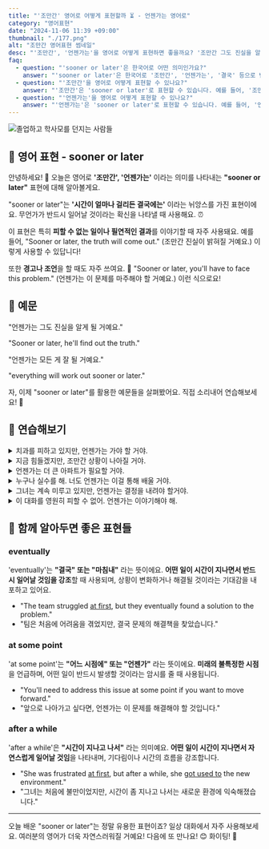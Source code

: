 ```yaml
---
title: "'조만간' 영어로 어떻게 표현할까 ⏳ - 언젠가는 영어로"
category: "영어표현"
date: "2024-11-06 11:39 +09:00"
thumbnail: "./177.png"
alt: "조만간 영어표현 썸네일"
desc: "'조만간', '언젠가는'을 영어로 어떻게 표현하면 좋을까요? '조만간 그도 진실을 알게 될 거예요.', '언젠가는 모든 게 잘 될 거예요.' 등을 영어로 표현하는 법을 배워봅시다. 다양한 예문을 통해서 연습하고 본인의 표현으로 만들어 보세요."
faq:
  - question: "'sooner or later'은 한국어로 어떤 의미인가요?"
    answer: "'sooner or later'은 한국어로 '조만간', '언젠가는', '결국' 등으로 번역될 수 있습니다. 어떤 일이 반드시 일어날 것이라는 의미를 내포하고 있습니다."
  - question: "'조만간'을 영어로 어떻게 표현할 수 있나요?"
    answer: "'조만간'은 'sooner or later'로 표현할 수 있습니다. 예를 들어, '조만간 이 문제가 해결될 거야'는 'This problem will be resolved sooner or later'로 말할 수 있습니다."
  - question: "'언젠가는'을 영어로 어떻게 표현할 수 있나요?"
    answer: "'언젠가는'은 'sooner or later'로 표현할 수 있습니다. 예를 들어, '언젠가는 우리가 다시 만날 거야'는 'We will meet again sooner or later'로 말할 수 있습니다."
---
```


![졸업하고 학사모를 던지는 사람들](./177-1.jpg)

## 🌟 영어 표현 - sooner or later

안녕하세요! 👋 오늘은 영어로 **'조만간', '언젠가는'** 이라는 의미를 나타내는 **"sooner or later"** 표현에 대해 알아볼게요.

"sooner or later"는 **'시간이 얼마나 걸리든 결국에는'** 이라는 뉘앙스를 가진 표현이에요. 무언가가 반드시 일어날 것이라는 확신을 나타낼 때 사용해요. ⏰

이 표현은 특히 **피할 수 없는 일이나 필연적인 결과**를 이야기할 때 자주 사용돼요. 예를 들어, "Sooner or later, the truth will come out." (조만간 진실이 밝혀질 거예요.) 이렇게 사용할 수 있답니다!

또한 **경고나 조언**을 할 때도 자주 쓰여요. 🤔 "Sooner or later, you'll have to face this problem." (언젠가는 이 문제를 마주해야 할 거예요.) 이런 식으로요!

<script async src="https://pagead2.googlesyndication.com/pagead/js/adsbygoogle.js?client=ca-pub-1465612013356152"
     crossorigin="anonymous"></script>
<!-- engple-horizontal-ad -->

<ins class="adsbygoogle"
     style="display:block"
     data-ad-client="ca-pub-1465612013356152"
     data-ad-slot="2106896038"
     data-ad-format="auto"
     data-full-width-responsive="true"></ins>

<script>
     (adsbygoogle = window.adsbygoogle || []).push({});
</script>

## 📖 예문

"언젠가는 그도 진실을 알게 될 거예요."

"Sooner or later, he'll find out the truth."

"언젠가는 모든 게 잘 될 거예요."

"everything will work out sooner or later."

자, 이제 "sooner or later"를 활용한 예문들을 살펴봤어요. 직접 소리내어 연습해보세요! 🎯

## 💬 연습해보기

<details>
<summary>치과를 피하고 있지만, 언젠가는 가야 할 거야.</summary>
<span>I've been avoiding the dentist, but sooner or later I'll have to go.</span>
</details>

<details>
<summary>지금 힘들겠지만, 조만간 상황이 나아질 거야.</summary>
<span>I know it's <a href="/blog/in-english/183.tough/">tough</a> now, but things will get better sooner or later.</span>
</details>

<details>
<summary>언젠가는 더 큰 아파트가 필요할 거야.</summary>
<span>Sooner or later, we're gonna need a bigger apartment.</span>
</details>

<details>
<summary>누구나 실수를 해. 너도 언젠가는 이걸 통해 배울 거야.</summary>
<span>Everyone makes mistakes. You'll <a href="/blog/in-english/245.learn/">learn</a> from this one sooner or later.</span>
</details>

<details>
<summary>그녀는 계속 미루고 있지만, 언젠가는 결정을 내려야 할거야.</summary>
<span>She keeps putting it off, but sooner or later she'll have to make a decision.</span>
</details>

<details>
<summary>이 대화를 영원히 피할 수 없어. 언젠가는 이야기해야 해.</summary>
<span>We can't avoid the conversation forever. We'll have to talk about it sooner or later.</span>
</details>

## 🤝 함께 알아두면 좋은 표현들

### eventually

'eventually'는 **"결국" 또는 "마침내"** 라는 뜻이에요. **어떤 일이 시간이 지나면서 반드시 일어날 것임을 강조**할 때 사용되며, 상황이 변화하거나 해결될 것이라는 기대감을 내포하고 있어요.

- "The team struggled [at first](/blog/in-english/184.at-first/), but they eventually found a solution to the problem."
- "팀은 처음에 어려움을 겪었지만, 결국 문제의 해결책을 찾았습니다."

### at some point

'at some point'는 **"어느 시점에" 또는 "언젠가"** 라는 뜻이에요. **미래의 불특정한 시점**을 언급하며, 어떤 일이 반드시 발생할 것이라는 암시를 줄 때 사용됩니다.

- "You'll need to address this issue at some point if you want to move forward."
- "앞으로 나아가고 싶다면, 언젠가는 이 문제를 해결해야 할 것입니다."

### after a while

'after a while'은 **"시간이 지나고 나서"** 라는 의미예요. **어떤 일이 시간이 지나면서 자연스럽게 일어날 것임**을 나타내며, 기다림이나 시간의 흐름을 강조합니다.

- "She was frustrated [at first](/blog/in-english/184.at-first/), but after a while, she [got used to](/blog/vocab-1/045.get-used-to/) the new environment."
- "그녀는 처음에 불만이었지만, 시간이 좀 지나고 나서는 새로운 환경에 익숙해졌습니다."

---

오늘 배운 "sooner or later"는 정말 유용한 표현이죠? 일상 대화에서 자주 사용해보세요. 여러분의 영어가 더욱 자연스러워질 거예요! 다음에 또 만나요! 😊 화이팅! 💪
